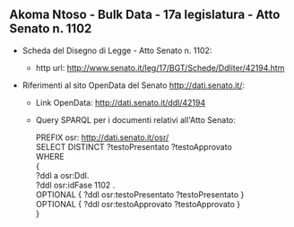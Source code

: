 ## Akoma Ntoso - Bulk Data - 17a legislatura - Atto Senato n. 1102 ##

* Scheda del Disegno di Legge - Atto Senato n. 1102:
	* http url: http://www.senato.it/leg/17/BGT/Schede/Ddliter/42194.htm

* Riferimenti al sito OpenData del Senato http://dati.senato.it/:
	* Link OpenData: http://dati.senato.it/ddl/42194
	* Query SPARQL per i documenti relativi all'Atto Senato:

        PREFIX osr: <http://dati.senato.it/osr/>  
		SELECT DISTINCT ?testoPresentato ?testoApprovato  
		WHERE  
		{  
		    ?ddl a osr:Ddl.  
		    ?ddl osr:idFase 1102 .  
		    OPTIONAL { ?ddl osr:testoPresentato ?testoPresentato }  
		    OPTIONAL { ?ddl osr:testoApprovato ?testoApprovato }  
		}
		